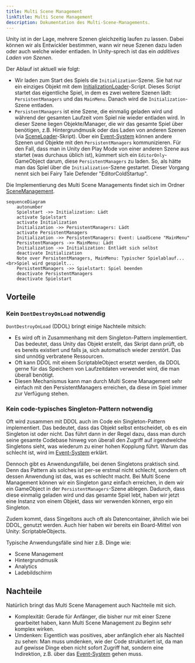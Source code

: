 ```yaml
---
title: Multi Scene Management
linkTitle: Multi Scene Management
description: Dokumentation des Multi-Scene-Managements.
---
```


Unity ist in der Lage, mehrere Szenen gleichzeitig laufen zu lassen.
Dabei können wir als Entwickler bestimmen, wann wir neue Szenen dazu laden oder auch welche wieder entladen.
In Unity-sprech ist das ein _additives Laden von Szenen_.

Der Ablauf ist aktuell wie folgt:

* Wir laden zum Start des Spiels die `Initialization`-Szene. Sie hat nur ein einziges Objekt mit dem [InitializationLoader](https://github.com/BoundfoxStudios/fairy-tale-defender/blob/develop/FairyTaleDefender/Assets/_Game/Scripts/Runtime/Infrastructure/SceneManagement/InitializationLoader.cs)-Script. Dieses Script startet das eigentliche Spiel, in dem es zwei weitere Szenen lädt: `PersistentManagers` und das `MainMenu`. Danach wird die `Initialization`-Szene entladen.
* `PersistentManagers` ist eine Szene, die einmalig geladen wird und während der gesamten Laufzeit vom Spiel nie wieder entladen wird. In dieser Szene liegen Objekte/Manager, die wir das gesamte Spiel über benötigen, z.B. Hintergrundmusik oder das Laden von anderen Szenen (via [SceneLoader](https://github.com/BoundfoxStudios/fairy-tale-defender/blob/develop/FairyTaleDefender/Assets/_Game/Scripts/Runtime/Infrastructure/SceneManagement/SceneLoader.cs)-Skript). Über ein [Event-System](../event-system/) können andere Szenen und Objekte mit den `PersistentManagers` kommunizieren. Für den Fall, dass man in Unity den Play Mode von einer anderen Szene aus startet (was durchaus üblich ist), kümmert sich ein `EditorOnly`-GameObject darum, diese `PersistentManagers` zu laden. So, als hätte man das Spiel über die `Initialization`-Szene gestartet. Dieser Vorgang nennt sich bei Fairy Tale Defender "EditorColdStartup".

Die Implementierung des Multi Scene Managements findet sich im Ordner [SceneManagement](https://github.com/BoundfoxStudios/fairy-tale-defender/tree/develop/FairyTaleDefender/Assets/_Game/Scripts/Runtime/Infrastructure/SceneManagement).

```mermaid
sequenceDiagram
    autonumber
    Spielstart ->> Initialization: Lädt
    activate Spielstart
    activate Initialization
    Initialization ->> PersistentManagers: Lädt
    activate PersistentManagers
    Initialization ->> PersistentManagers: Event: LoadScene "MainMenu"
    PersistentManagers ->> MainMenu: Lädt
    Initialization ->> Initialization: Entlädt sich selbst
    deactivate Initialization
    Note over PersistentManagers, MainMenu: Typischer Spielablauf...<br>Spiel wird gespielt...
    PersistentManagers ->> Spielstart: Spiel beenden
    deactivate PersistentManagers
    deactivate Spielstart
```

## Vorteile

### Kein `DontDestroyOnLoad` notwendig

`DontDestroyOnLoad` (DDOL) bringt einige Nachteile mitsich:

* Es wird oft in Zusammenhang mit dem Singleton-Pattern implementiert. Das bedeutet, dass Unity das Objekt erstellt, das Skript dann prüft, ob es bereits existiert und falls ja, sich automatisch wieder zerstört. Das sind unnötig verbratene Ressourcen.
* Oft kann DDOL mit einem ScriptableObject ersetzt werden, da DDOL gerne für das Speichern von Laufzeitdaten verwendet wird, die man überall benötigt.
* Diesen Mechanismus kann man durch Multi Scene Management sehr einfach mit den PersistentManagers erreichen, da diese im Spiel immer zur Verfügung stehen.

### Kein code-typisches Singleton-Pattern notwendig

Oft wird zusammen mit DDOL auch im Code ein Singleton-Pattern implementiert.
Das bedeutet, dass das Objekt selbst entscheidet, ob es ein Singleton ist oder nicht.
Das führt dann in der Regel dazu, dass man durch seine gesamte Codebase hinweg von überall den Zugriff auf irgendwelche Singletons sieht, was wiederum zu einer hohen Kopplung führt.
Warum das schlecht ist, wird im [Event-System](../event-system/) erklärt.

Dennoch gibt es Anwendungsfälle, bei denen Singletons praktisch sind. 
Denn das Pattern als solches ist per-se erstmal nicht schlecht, sondern oft dessen Anwendung ist das, was es schlecht macht.
Bei Multi Scene Management können wir ein Singleton ganz einfach erreichen, in dem wir ein GameObject in der `PersistentManagers`-Szene ablegen.
Dadurch, dass diese einmalig geladen wird und das gesamte Spiel lebt, haben wir jetzt eine Instanz von einem Objekt, dass wir verwenden können, ergo ein Singleton.

Zudem kommt, dass Singeltons auch oft als Datencontainer, ähnlich wie bei DDOL, genutzt werden.
Auch hier haben wir bereits ein Board-Mittel von Unity: ScriptableObjects.

Typische Anwendungsfälle sind hier z.B. Dinge wie:

* Scene Management
* Hintergrundmusik
* Analytics
* Ladebildschirm

## Nachteile

Natürlich bringt das Multi Scene Management auch Nachteile mit sich.

* Komplexität: Gerade für Anfänger, die bisher nur mit einer Szene gearbeitet haben, kann Multi Scene Management zu Beginn sehr komplex wirken.
* Umdenken: Eigentlich was positives, aber anfänglich eher als Nachteil zu sehen: Man muss umdenken, wie der Code strukturiert ist, da man auf gewisse Dinge eben nicht sofort Zugriff hat, sondern eine Indirektion, z.B. über das [Event-System](../event-system/) gehen muss.
